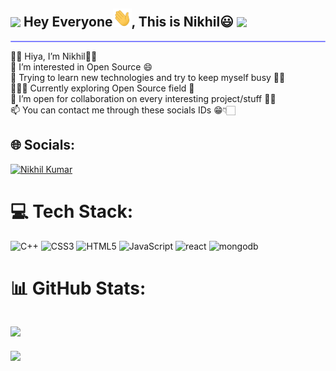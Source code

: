 ## <img src="https://media.giphy.com/media/iY8CRBdQXODJSCERIr/giphy.gif" width="30px"> Hey Everyone<img src="https://raw.githubusercontent.com/ABSphreak/ABSphreak/master/gifs/Hi.gif" width="30px">, This is Nikhil😃 <img src="https://media.giphy.com/media/iY8CRBdQXODJSCERIr/giphy.gif" width="30px">

<hr style="height:2px;border-width:1;border-radius: 5px;color:gray;background-color:#8080ff">

👋🏻 Hiya, I’m Nikhil✌🏻 <br/>
👀 I’m interested in Open Source 😄<br/>
🌱 Trying to learn new technologies and try to keep myself busy 🤵🏻 <br/>
👨🏻‍💻 Currently exploring Open Source field 📱</br>
💞️ I’m open for collaboration on every interesting project/stuff ✌🏻<br/>
📫 You can contact me through these socials IDs 😁👇🏻 <br/>

## 🌐 Socials:

<p>
<a href="https://www.linkedin.com/in/nikhilkumar023/">
<img border="0" alt="Nikhil Kumar" src="https://img.icons8.com/doodle/40/000000/linkedin--v2.png"/>
</a>
  
# 💻 Tech Stack:

![C++](https://img.shields.io/badge/c++-%2300599C.svg?style=for-the-badge&logo=c%2B%2B&logoColor=white) ![CSS3](https://img.shields.io/badge/css3-%231572B6.svg?style=for-the-badge&logo=css3&logoColor=white) ![HTML5](https://img.shields.io/badge/html5-%23E34F26.svg?style=for-the-badge&logo=html5&logoColor=white)  ![JavaScript](https://img.shields.io/badge/javascript-%23323330.svg?style=for-the-badge&logo=javascript&logoColor=%23F7DF1E) ![react](https://img.shields.io/badge/react-%23ED8B00.svg?style=for-the-badge&logo=react&logoColor=white) ![mongodb](https://img.shields.io/badge/mongodb-%23ED8B00.svg?style=for-the-badge&logo=mongodb&logoColor=white)

# 📊 GitHub Stats:

## ![](https://github-readme-stats.vercel.app/api?username=nikhilkumar023&theme=swift&hide_border=false&include_all_commits=true&count_private=false)

[![](https://visitcount.itsvg.in/api?id=nikhilkumar023&icon=0&color=0)](https://visitcount.itsvg.in)
